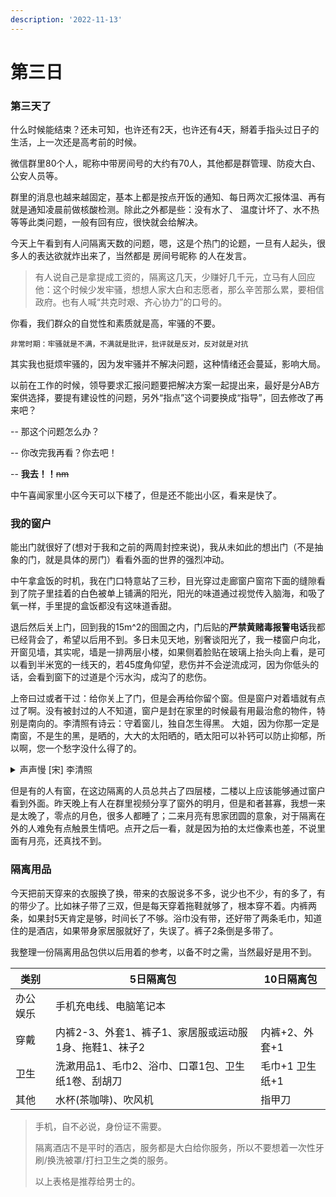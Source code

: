 ```yaml
---
description: '2022-11-13'
---
```


# 第三日

### 第三天了

什么时候能结束？还未可知，也许还有2天，也许还有4天，掰着手指头过日子的生活，上一次还是高考前的时候。

微信群里80个人，昵称中带房间号的大约有70人，其他都是群管理、防疫大白、公安人员等。

群里的消息也越来越固定，基本上都是按点开饭的通知、每日两次汇报体温、再有就是通知凌晨前做核酸检测。除此之外都是些：没有水了、 温度计坏了、水不热等等此类问题，一般有回有应，很快就会给解决。

今天上午看到有人问隔离天数的问题，嗯，这是个热门的论题，一旦有人起头，很多人的表达欲就炸出来了，当然都是 房间号昵称 的人在发言。

> 有人说自己是拿提成工资的，隔离这几天，少赚好几千元，立马有人回应他：这个时候少发牢骚，想想人家大白和志愿者，那么辛苦那么累，要相信政府。也有人喊“共克时艰、齐心协力”的口号的。

你看，我们群众的自觉性和素质就是高，牢骚的不要。

```
非常时期：牢骚就是不满，不满就是批评，批评就是反对，反对就是对抗
```

其实我也挺烦牢骚的，因为发牢骚并不解决问题，这种情绪还会蔓延，影响大局。

以前在工作的时候，领导要求汇报问题要把解决方案一起提出来，最好是分AB方案供选择，要提有建设性的问题，另外“指点”这个词要换成“指导”，回去修改了再来吧？

\-- 那这个问题怎么办？

\-- 你改完我再看？你去吧！

\-- **我去！！**~~nm~~

中午喜闻家里小区今天可以下楼了，但是还不能出小区，看来是快了。

### 我的窗户

能出门就很好了(想对于我和之前的两周封控来说)，我从未如此的想出门（不是抽象的门，就是具体的房门）看看外面的世界的强烈冲动。

中午拿盒饭的时机，我在门口特意站了三秒，目光穿过走廊窗户窗帘下面的缝隙看到了院子里挂着的白色被单上铺满的阳光，阳光的味道通过视觉传入脑海，和吸了氧一样，手里提的盒饭都没有这味道香甜。

退后然后关上门，回到我的15m^2的囹圄之内，门后贴的**严禁黄赌毒报警电话**我都已经背会了，希望以后用不到。多日未见天地，别奢谈阳光了，我一楼窗户向北，开窗见墙，其实呢，墙是一排两层小楼，如果侧着脸贴在玻璃上抬头向上看，是可以看到半米宽的一线天的，若45度角仰望，悲伤并不会逆流成河，因为你低头的话，会看到窗下的过道是个污水沟，成沟了的悲伤。

上帝曰过或者干过：给你关上了门，但是会再给你留个窗。但是窗户对着墙就有点过了啊。没有被封过的人不知道，窗户是封在家里的时候最有用最治愈的物件，特别是南向的。李清照有诗云：守着窗儿，独自怎生得黑。 大姐，因为你那一定是南窗，不是生的黑，是晒的，大大的太阳晒的，晒太阳可以补钙可以防止抑郁，所以啊，您一个愁字没什么得了的。

<details>

<summary>声声慢 [宋] 李清照</summary>

寻寻觅觅，冷冷清清，凄凄惨惨戚戚。乍暖还寒时候，最难将息。三杯两盏淡酒，怎敌他、晚来风急！雁过也，正伤心，却是旧时相识。

&#x20;满地黄花堆积，憔悴损，如今有谁堪摘？守着窗儿，独自怎生得黑！梧桐更兼细雨，到黄昏、点点滴滴。这次第，怎一个愁字了得！

</details>

但是有的人有窗，在这边隔离的人员总共占了四层楼，二楼以上应该能够通过窗户看到外面。昨天晚上有人在群里视频分享了窗外的明月，但是和者甚寡，我想一来是太晚了，零点的月色，很多人都睡了；二来月亮有思家团圆的意象，对于隔离在外的人难免有点触景生情吧。点开之后一看，就是因为拍的太烂像素也差，不说里面有月亮，还真找不到。

### 隔离用品

今天把前天穿来的衣服换了换，带来的衣服说多不多，说少也不少，有的多了，有的带少了。比如袜子带了三双，但是每天穿着拖鞋就够了，根本穿不着。内裤两条，如果封5天肯定是够，时间长了不够。浴巾没有带，还好带了两条毛巾，知道住的是酒店，如果带身家居服就好了，失误了。裤子2条倒是多带了。

我整理一份隔离用品包供以后用着的参考，以备不时之需，当然最好是用不到。

| 类别   | 5日隔离包                           | 10日隔离包     |
| ---- | ------------------------------- | ---------- |
| 办公娱乐 | 手机充电线、电脑笔记本                     |            |
| 穿戴   | 内裤2-3、外套1、裤子1、家居服或运动服1身、拖鞋1、袜子2 | 内裤+2、外套+1  |
| 卫生   | 洗漱用品1、毛巾2、浴巾、口罩1包、卫生纸1卷、刮胡刀     | 毛巾+1 卫生纸+1 |
| 其他   | 水杯(茶咖啡)、吹风机                     | 指甲刀        |

> 手机，自不必说，身份证不需要。
>
> 隔离酒店不是平时的酒店，服务都是大白给你服务，所以不要想着一次性牙刷/换洗被罩/打扫卫生之类的服务。
>
> 以上表格是推荐给男士的。

